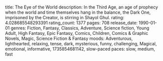title: The Eye of the World
description: In the Third Age, an age of prophecy when the world and time themselves hang in the balance, the Dark One, imprisoned by the Creator, is stirring in Shayol Ghul.
rating: 4.028685548293391
rating_count: 1377
pages: 708
release_date: 1990-01-01
genres: Fiction, Fantasy, Classics, Adventure, Science fiction, Young Adult, High Fantasy, Epic Fantasy, Comics, Children, Comics & Graphic Novels, Magic, Science Fiction & Fantasy
moods: Adventurous, lighthearted, relaxing, tense, dark, mysterious, funny, challenging, Magical, emotional, informative, 1735854681142, slow-paced
paces: slow, medium, fast
